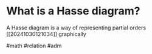 # What is a Hasse diagram?
A Hasse diagram is a way of representing partial orders [[20241030121034]] graphically

#math #relation #adm 